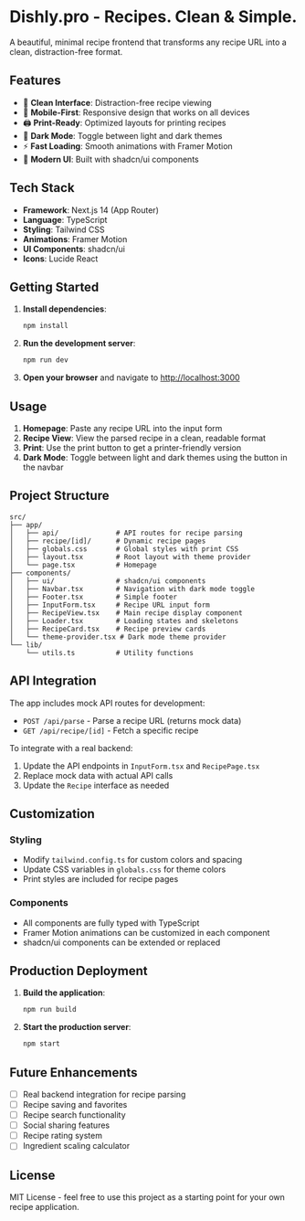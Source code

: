 # Dishly.pro - Recipes. Clean & Simple.

A beautiful, minimal recipe frontend that transforms any recipe URL into a clean, distraction-free format.

## Features

- 🎯 **Clean Interface**: Distraction-free recipe viewing
- 📱 **Mobile-First**: Responsive design that works on all devices
- 🖨️ **Print-Ready**: Optimized layouts for printing recipes
- 🌙 **Dark Mode**: Toggle between light and dark themes
- ⚡ **Fast Loading**: Smooth animations with Framer Motion
- 🎨 **Modern UI**: Built with shadcn/ui components

## Tech Stack

- **Framework**: Next.js 14 (App Router)
- **Language**: TypeScript
- **Styling**: Tailwind CSS
- **Animations**: Framer Motion
- **UI Components**: shadcn/ui
- **Icons**: Lucide React

## Getting Started

1. **Install dependencies**:
   ```bash
   npm install
   ```

2. **Run the development server**:
   ```bash
   npm run dev
   ```

3. **Open your browser** and navigate to [http://localhost:3000](http://localhost:3000)

## Usage

1. **Homepage**: Paste any recipe URL into the input form
2. **Recipe View**: View the parsed recipe in a clean, readable format
3. **Print**: Use the print button to get a printer-friendly version
4. **Dark Mode**: Toggle between light and dark themes using the button in the navbar

## Project Structure

```
src/
├── app/
│   ├── api/              # API routes for recipe parsing
│   ├── recipe/[id]/      # Dynamic recipe pages
│   ├── globals.css       # Global styles with print CSS
│   ├── layout.tsx        # Root layout with theme provider
│   └── page.tsx          # Homepage
├── components/
│   ├── ui/               # shadcn/ui components
│   ├── Navbar.tsx        # Navigation with dark mode toggle
│   ├── Footer.tsx        # Simple footer
│   ├── InputForm.tsx     # Recipe URL input form
│   ├── RecipeView.tsx    # Main recipe display component
│   ├── Loader.tsx        # Loading states and skeletons
│   ├── RecipeCard.tsx    # Recipe preview cards
│   └── theme-provider.tsx # Dark mode theme provider
└── lib/
    └── utils.ts          # Utility functions
```

## API Integration

The app includes mock API routes for development:

- `POST /api/parse` - Parse a recipe URL (returns mock data)
- `GET /api/recipe/[id]` - Fetch a specific recipe

To integrate with a real backend:

1. Update the API endpoints in `InputForm.tsx` and `RecipePage.tsx`
2. Replace mock data with actual API calls
3. Update the `Recipe` interface as needed

## Customization

### Styling
- Modify `tailwind.config.ts` for custom colors and spacing
- Update CSS variables in `globals.css` for theme colors
- Print styles are included for recipe pages

### Components
- All components are fully typed with TypeScript
- Framer Motion animations can be customized in each component
- shadcn/ui components can be extended or replaced

## Production Deployment

1. **Build the application**:
   ```bash
   npm run build
   ```

2. **Start the production server**:
   ```bash
   npm start
   ```

## Future Enhancements

- [ ] Real backend integration for recipe parsing
- [ ] Recipe saving and favorites
- [ ] Recipe search functionality
- [ ] Social sharing features
- [ ] Recipe rating system
- [ ] Ingredient scaling calculator

## License

MIT License - feel free to use this project as a starting point for your own recipe application.